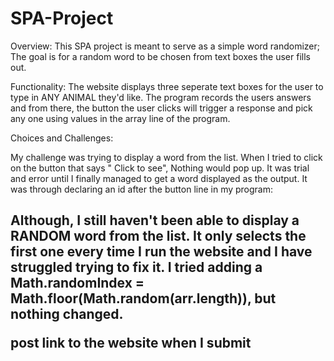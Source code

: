 # SPA-Project
Overview: 
This SPA project is meant to serve as a simple word randomizer; The goal is for a random word to be chosen from text boxes the user fills out. 

Functionality:
The website displays three seperate text boxes for the user to type in ANY ANIMAL they'd like. The program records the users answers 
and from there, the button the user clicks will trigger a response and pick any one using values in the array line of the program.



Choices and Challenges: 

My challenge was trying to display a word from the list. When I tried to click on the button that says " Click to see", 
Nothing would pop up. It was trial and error until I finally managed to get a word displayed as the output.
It was through declaring an id after the button line in my program:
<h2 id = "Output">
  
Although, I still haven't been able to display a RANDOM word from the list. It only selects the first one every time I run the website and I 
have struggled trying to fix it. I tried adding a Math.randomIndex = Math.floor(Math.random(arr.length)), but nothing 
changed. 




post link to the website when I submit 
